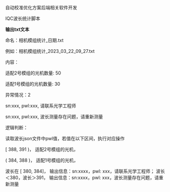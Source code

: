 自动校准优化方案后端相关软件开发

IQC波长统计脚本



**输出txt文本**

命名：相机模组统计_日期.txt

例如：相机模组统计_2023_03_22_09_27.txt

内容：

适配2号模组的光机数量: 50

适配1号模组的光机数量: 30

异常情况：2

sn:xxx, pwl:xxx, 请联系光学工程师

sn:xxx, pwl:xxx, 波长测量存在问题，请重新测量



逻辑判断：

读取波长json文件中pwl值，若值在以下区间，执行对应操作

[ 388, 391 )， 适配2号模组的光机，

( 384, 388 )， 适配1号模组的光机，

波长在 [ 380, 384]， 输出信息：sn:xxxx，pwl: xxx，请联系光学工程师；
波长＜380，波长＞391， 输出信息：sn:xxxx，pwl: xxx，波长测量存在问题，请重新测量

